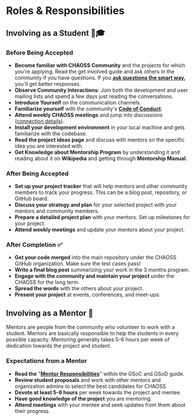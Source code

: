 
# Roles & Responsibilities

## Involving as a Student 👨🎓 

### Before Being Accepted

* **Become familiar with CHAOSS Community** and the projects for which you're applying.  Read the get involved guide and ask others in the community if you have questions. If you [**ask questions the smart way**](http://www.catb.org/~esr/faqs/smart-questions.html)**,** you'll get better responses.
* **Observe Community Interactions:** Join both the development and user mailing lists and spend a few days just reading the conversations.
* **Introduce Yourself** on the communication channels.
* **Familiarize yourself** with the community's [**Code of Conduct**](https://chaoss.community/about-2/code-of-conduct/)**.**
* **Attend weekly CHAOSS meetings** and jump into discussions ([connection details](https://chaoss.community/participate/)).
* **Install your development environment** in your local machine and gets familiarize with the codebase.
* **Read the project ideas page** and discuss with mentors on the specific idea you are interested with.
* **Get Knowledge about Mentorship Program** by understanding it and reading about it on **Wikipedia** and getting through **Mentorship Manual.**

### After Being Accepted

* **Set up your project tracker** that will help mentors and other community members to track your progress. This can be a blog post, repository, or GitHub board.
* **Discuss your strategy and plan** for your selected project with your mentors and community members.
* **Prepare a detailed project plan** with your mentors. Set up milestones for your project.
* **Attend weekly meetings** and update your mentors about your project.

### After Completion ✅ 

* **Get your code merged** into the main repository under the CHAOSS GitHub organization. Make sure the test cases pass!
* **Write a final blog post** summarizing your work in the 3 months program.
* **Engage with the community and maintain your project** under the CHAOSS for the long term.
* **Spread the words** with the others about your project.
* **Present your project** at events, conferences, and meet-ups.

## Involving as a Mentor 👥 

Mentors are people from the community who volunteer to work with a student. Mentors are basically responsible to help the students in every possible capacity. Mentoring generally takes 5-6 hours per week of dedication towards the project and student.

### Expectations from a Mentor

* **Read the** "[**Mentor Responsibilities**](https://developers.google.com/open-source/gsoc/help/responsibilities#mentors_responsibilities)" within the GSoC and GSoD guide.
* **Review student proposals** and work with other mentors and organization admins to select the best candidates for CHAOSS
* **Devote at least 5-6 hours** per week towards the project and mentee.
* **Have good knowledge of the project** you are mentoring.
* **Attend meetings** with your mentee and seek updates from them about their progress.

